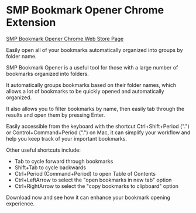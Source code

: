 # SMP Bookmark Opener Chrome Extension

[SMP Bookmark Opener Chrome Web Store Page](https://chrome.google.com/webstore/detail/smp-bookmark-opener/fkmeadklbnpemgmonhnlbadgpcpflibd)

Easily open all of your bookmarks automatically organized into groups by folder name.

SMP Bookmark Opener is a useful tool for those with a large number of bookmarks organized into folders.

It automatically groups bookmarks based on their folder names, which allows a lot of bookmarks to be quickly opened and automatically organized.

It also allows you to filter bookmarks by name, then easily tab through the results and open them by pressing Enter.

Easily accessible from the keyboard with the shortcut Ctrl+Shift+Period (".") or Control+Command+Period (".") on Mac, it can simplify your workflow and help you keep track of your important bookmarks.

Other useful shortcuts include:

 - Tab to cycle forward through bookmarks
 - Shift+Tab to cycle backwards
 - Ctrl+Period (Command+Period) to open Table of Contents
 - Ctrl+LeftArrow to select the "open bookmarks in new tab" option
 - Ctrl+RightArrow to select the "copy bookmarks to clipboard" option

Download now and see how it can enhance your bookmark opening experience.
